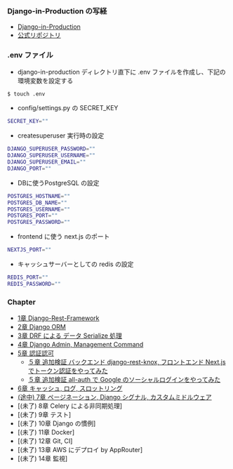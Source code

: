 ### Django-in-Production の写経

- [Django-in-Production](https://amzn.asia/d/ev539xN)
- [公式リポジトリ](https://github.com/PacktPublishing/Django-in-Production)

### .env ファイル
- django-in-production ディレクトリ直下に .env ファイルを作成し、下記の環境変数を設定する
```sh
$ touch .env
```
- config/settings.py の SECRET_KEY
```sh
SECRET_KEY=""
```
- createsuperuser 実行時の設定
```sh
DJANGO_SUPERUSER_PASSWORD=""
DJANGO_SUPERUSER_USERNAME=""
DJANGO_SUPERUSER_EMAIL=""
DJANGO_PORT=""
```
- DBに使うPostgreSQL の設定
```sh
POSTGRES_HOSTNAME=""
POSTGRES_DB_NAME=""
POSTGRES_USERNAME=""
POSTGRES_PORT=""
POSTGRES_PASSWORD=""
```
- frontend に使う next.js のポート
```sh
NEXTJS_PORT=""
```
- キャッシュサーバーとしての redis の設定
```sh
REDIS_PORT=""
REDIS_PASSWORD=""
```

### Chapter
- [1章 Django-Rest-Framework](ch01/)
- [2章 Django ORM](ch02/)
- [3章 DRF による データ Serialize 処理](ch03/)
- [4章 Django Admin, Management Command](ch04/)
- [5章 認証認可](ch05/)
  - [５章 追加検証 バックエンド django-rest-knox, フロントエンド Next.js でトークン認証をやってみた](ch05-ex01-token-base-login/)
  - [５章 追加検証 all-auth で Google のソーシャルログインをやってみた](ch05-ex02-social-login/)
- [6章 キャッシュ, ログ, スロットリング](ch06/)
- [(途中) 7章 ページネーション, Django シグナル, カスタムミドルウェア](ch07/)
- [(未了) 8章 Celery による非同期処理]
- [(未了) 9章 テスト]
- [(未了) 10章 Django の慣例]
- [(未了) 11章 Docker]
- [(未了) 12章 Git, CI]
- [(未了) 13章 AWS にデプロイ by AppRouter]
- [(未了) 14章 監視]
